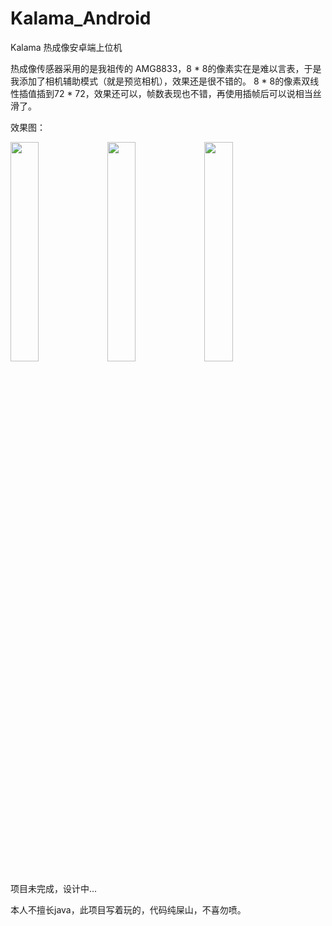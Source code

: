 # Kalama_Android

Kalama 热成像安卓端上位机

热成像传感器采用的是我祖传的 AMG8833，8 * 8的像素实在是难以言表，于是我添加了相机辅助模式（就是预览相机），效果还是很不错的。
8 * 8的像素双线性插值插到72 * 72，效果还可以，帧数表现也不错，再使用插帧后可以说相当丝滑了。

效果图：

<img src="https://github.com/user-attachments/assets/4fc86f87-64ba-4b01-9276-99af762d0eef" width="30%" />
<img src="https://github.com/user-attachments/assets/50e59feb-94f1-489f-aa2e-7ce9716a375b" width="30%" />
<img src="https://github.com/user-attachments/assets/0f7f2f33-ec6b-4654-9d08-418a2df31e1b" width="30%" />




项目未完成，设计中...

本人不擅长java，此项目写着玩的，代码纯屎山，不喜勿喷。
